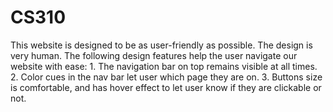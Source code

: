 # CS310

This website is designed to be as user-friendly as possible. The design is very human. 
The following design features help the user navigate our website with ease:
    1. The navigation bar on top remains visible at all times.
    2. Color cues in the nav bar let user which page they are on.
    3. Buttons size is comfortable, and has hover effect to let user know if they are clickable or not.
